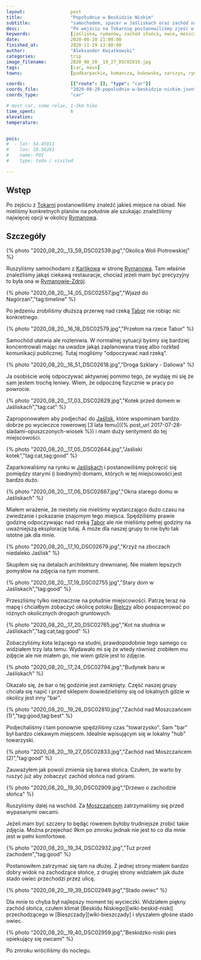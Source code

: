 ```yaml
---
layout:                 post
title:                  "Popołudnie w Beskidzie Niskim"
subtitle:               "samochodem, spacer w Jaśliskach oraz zachód nad Moszczańcem"
desc:                   "Po wejściu na Tokarnię postanowiliśmy zjeść w Rymanowie-Zdrój. Dzień skończył się piękną niespodzianką - zachodem słońca nad Beskidem Niskim."
keywords:               [jaśliska, rymanów, zachód słońca, owce, moszczaniec]
date:                   2020-08-20 21:00:00
finished_at:            2020-11-29 13:00:00
author:                 "Aleksander Kwiatkowski"
categories:             trip
image_filename:         2020_08_20__19_27_DSC02819.jpg
tags:                   [car, main]
towns:                  [podkarpackie, komancza, bukowsko, zarszyn, rymanow, jasliska]

coords:                 [{"route": [], "type": "car"}]
coords_file:            "2020-08-20-popoludnie-w-beskidzie-niskim.json"
coords_type:            "car"

# most car, some relax, 1-2km hike
time_spent:             6
elevation:              
temperature:            


pois:
#  - lat: 54.45911
#    lon: 18.56281
#    name: POI
#    type: todo / visited

---
```


[wiki-tokarnia]: https://pl.wikipedia.org/wiki/Tokarnia_(Beskid_Niski)
[wiki-karlikow]: https://pl.wikipedia.org/wiki/Karlik%C3%B3w
[wiki-rymanow]: https://pl.wikipedia.org/wiki/Ryman%C3%B3w
[wiki-rymanow-zdroj]: https://pl.wikipedia.org/wiki/Ryman%C3%B3w-Zdr%C3%B3j
[wiki-tabor]: https://pl.wikipedia.org/wiki/Tabor_(rzeka)
[wiki-jasliska]: https://pl.wikipedia.org/wiki/Ja%C5%9Bliska
[wiki-bielcza]: https://pl.wikipedia.org/wiki/Bielcza_(potok)
[wiki-moszczaniec]: https://pl.wikipedia.org/wiki/Moszczaniec

## Wstęp

Po zejściu z [Tokarni][wiki-tokarnia] postanowiliśmy znaleźć jakieś miejsce
na obiad. Nie mieliśmy konkretnych planów na południe ale szukając znaleźliśmy najwięcej
opcji w okolicy [Rymanowa][wiki-rymanow].

## Szczegóły

{% photo "2020_08_20__13_59_DSC02539.jpg","Okolica Woli Piotrowskiej" %}

Ruszyliśmy samochodami z [Karlikowa][wiki-karlikow] w stronę [Rymanowa][wiki-rymanow].
Tam właśnie znaleźliśmy jakąś ciekawą restauracje, chociaż jeżeli mam być
precyzyjny to była ona w [Rymanowie-Zdrój][wiki-rymanow-zdroj].

{% photo "2020_08_20__14_05_DSC02557.jpg","Wjazd do Nagórzan","tag:timeline" %}

Po jedzeniu zrobiliśmy dłuższą przerwę nad rzeką [Tabor][wiki-tabor]
nie robiąc nic konkretnego.

{% photo "2020_08_20__16_18_DSC02579.jpg","Przełom na rzece Tabor" %}

Samochód ułatwia ale rozleniwia. W normalnej sytuacji byśmy się
bardziej koncentrowali mając na uwadze jakąś zaplanowana trasę albo rozkład
komunikacji publicznej. Tutaj mogliśmy "odpoczywać nad rzeką".

{% photo "2020_08_20__16_51_DSC02618.jpg","Droga Szklary - Daliowa" %}

Ja osobiście wolę odpoczywać aktywniej pomimo tego, że wydaję mi się
że sam jestem trochę leniwy. Wiem, że odpocznę fizycznie w pracy po powrocie.

{% photo "2020_08_20__17_03_DSC02629.jpg","Kotek przed domem w Jaśliskach","tag:cat" %}

Zaproponowałem aby podjechać do [Jaślisk][wiki-jasliska], które wspominam
bardzo dobrze po wycieczce rowerowej
[3 lata temu]({% post_url 2017-07-28-sladami-opuszczonych-wiosek %})
i mam duży sentyment do tej miejscowości.

{% photo "2020_08_20__17_05_DSC02644.jpg","Jaśliski kotek","tag:cat,tag:good" %}

Zaparkowaliśmy na rynku w [Jaśliskach][wiki-jasliska] i postanowiliśmy
pokręcić się pomiędzy starymi (i biednymi) domami, których w tej miejscowości
jest bardzo dużo.

{% photo "2020_08_20__17_06_DSC02667.jpg","Okna starego domu w Jaśliskach" %}

Miałem wrażenie, że niestety nie mieliśmy wystarczająco dużo czasu na zwiedzanie
i pokazanie znajomym tego miejsca. Spędziliśmy prawie godzinę odpoczywając nad
rzeką [Tabor][wiki-tabor] ale nie mieliśmy pełnej godziny na uważniejszą
eksplorację tutaj. A może dla naszej grupy to nie było tak istotne jak dla mnie.

{% photo "2020_08_20__17_10_DSC02679.jpg","Krzyż na zboczach niedaleko Jaślisk" %}

Skupiłem się na detalach architektury drewnianej. Nie miałem lepszych
pomysłów na zdjęcia na tym moment.

{% photo "2020_08_20__17_19_DSC02755.jpg","Stary dom w Jaśliskach","tag:good" %}

Przeszliśmy tylko nieznacznie na południe miejscowości. Patrzę teraz na mapę i chciałbym
zobaczyć okolicę potoku [Bielczy][wiki-bielcza] albo pospacerować po różnych okolicznych
drogach gruntowych.

{% photo "2020_08_20__17_20_DSC02765.jpg","Kot na studnia w Jaśliskach","tag:cat,tag:good" %}

Zobaczyliśmy kota leżącego na studni, prawdopodobnie tego samego co widziałem
trzy lata temu. Wydawało mi się że wtedy również zrobiłem mu zdjęcie ale nie miałem go,
nie wiem gdzie jest to zdjęcie.

{% photo "2020_08_20__17_24_DSC02794.jpg","Budynek baru w Jaśliskach" %}

Okazało się, że bar o tej godzinie jest zamknięty. Część naszej grupy chciała się
napić i przed sklepem dowiedzieliśmy się od lokalnych gdzie w okolicy jest
inny "bar".

{% photo "2020_08_20__19_26_DSC02810.jpg","Zachód nad Moszczańcem (1)","tag:good,tag:best" %}

Podjechaliśmy i tam ponownie spędziliśmy czas "towarzysko". Sam "bar" był
bardzo ciekawym miejscem. Idealnie wpisującym się w lokalny "hub" towarzyski.

{% photo "2020_08_20__19_27_DSC02833.jpg","Zachód nad Moszczańcem (2)","tag:good" %}

Zauważyłem jak powoli zmienia się barwa słońca. Czułem, że warto by ruszyć już
aby zobaczyć zachód słońca nad górami.

{% photo "2020_08_20__19_30_DSC02909.jpg","Drzewo o zachodzie słońca" %}

Ruszyliśmy dalej na wschód. Za [Moszczańcem][wiki-moszczaniec] zatrzymaliśmy się
przed wypasanymi owcami.

Jeżeli mam być szczery to będąc rowerem byłoby trudniejsze zrobić takie zdjęcia.
Można przejechać 9km po zmroku jednak nie jest to co dla mnie jest w pełni
komfortowe.

{% photo "2020_08_20__19_34_DSC02932.jpg","Tuż przed zachodem","tag:good" %}

Postanowiłem zatrzymać się tam na dłużej. Z jednej strony miałem bardzo dobry
widok na zachodzące słońce, z drugiej strony widziałem jak duże stado
owiec przechodzi przez ulicę.

{% photo "2020_08_20__19_39_DSC02949.jpg","Stado owiec" %}

Dla mnie to chyba był najlepszy moment tej wycieczki. Widziałem piękny
zachód słońca, czułem klimat [Beskidu Niskiego][wiki-beskid-niski]
przechodzącego w [Bieszczady][wiki-bieszczady] i słyszałem głośne stado owiec.

{% photo "2020_08_20__19_40_DSC02959.jpg","Beskidzko-niski pies opiekujący się owcami" %}

Po zmroku wróciliśmy do noclegu.
